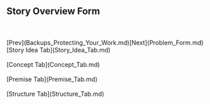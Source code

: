 ## Story Overview Form ##
 <br/>
 <br/>
[Prev](Backups_Protecting_Your_Work.md)[Next](Problem_Form.md) <br/>
[Story Idea Tab](Story_Idea_Tab.md) <br/><br/>
[Concept Tab](Concept_Tab.md) <br/><br/>
[Premise Tab](Premise_Tab.md) <br/><br/>
[Structure Tab](Structure_Tab.md) <br/><br/>
